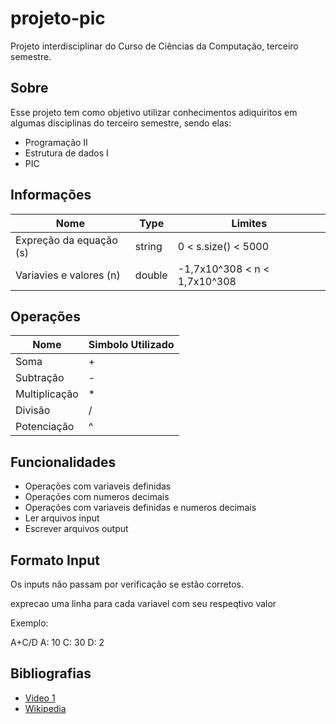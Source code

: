 # projeto-pic
Projeto interdisciplinar do Curso de Ciências da Computação, terceiro semestre. 

## Sobre
Esse projeto tem como objetivo utilizar conhecimentos adiquiritos em algumas disciplinas do terceiro semestre, sendo elas:
* Programação II
* Estrutura de dados I
* PIC

## Informações

|Nome|Type|Limites|
|--|--|--|
|Expreção da equação (s) | string | 0 < s.size() < 5000|
|Variavies e valores (n) | double | -1,7x10^308 < n < 1,7x10^308|

## Operações
|Nome|Simbolo Utilizado|
|--|--|
| Soma | + |
| Subtração | - |
| Multiplicação | * |
| Divisão | / |
| Potenciação | ^ |

## Funcionalidades
* Operações com variaveis definidas
* Operações com numeros decimais
* Operações com variaveis definidas e numeros decimais
* Ler arquivos input
* Escrever arquivos output

## Formato Input
Os inputs não passam por verificação se estão corretos.

exprecao
uma linha para cada variavel com seu respeqtivo valor

Exemplo:

A+C/D
A: 10
C: 30
D: 2


## Bibliografias
* [Video 1](https://www.youtube.com/watch?v=LQ-iW8jm6Mk)
* [Wikipedia](https://en.wikipedia.org/wiki/Reverse_Polish_notation)